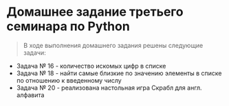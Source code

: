 # Домашнее задание третьего семинара по Python
> В ходе выполнения домашнего задания решены следующие задачи:
* Задача № 16 - количество искомых цифр в списке
* Задача № 18 - найти самые близкие по значению элементы в списке по отношению к введенному числу
* Задача № 20 - реализована настольная игра Скрабл для англ. алфавита